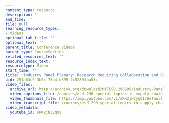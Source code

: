 ```yaml
---
content_type: resource
description: ''
end_time: ''
file: null
learning_resource_types:
- Videos
optional_tab_title: ''
optional_text: ''
parent_title: Conference Videos
parent_type: CourseSection
related_resources_text: ''
resource_index_text: ''
resourcetype: Video
start_time: ''
title: 'Industry Panel Plenary: Research Requiring Collaboration and Standardization'
uid: 251a63c9-3b5c-78c4-b399-2c5289fba53c
video_files:
  archive_url: http://archive.org/download/MITESD.290S05/Industry-Panel_Plenary_Research-220k.mp4
  video_captions_file: /courses/esd-290-special-topics-in-supply-chain-management-spring-2005/da27949ae4a15d0fa5b7ca908aab49b1_oRK2jN3yqOI.vtt
  video_thumbnail_file: https://img.youtube.com/vi/oRK2jN3yqOI/default.jpg
  video_transcript_file: /courses/esd-290-special-topics-in-supply-chain-management-spring-2005/47cc6a8ed8780f270adf96172da9f96b_oRK2jN3yqOI.pdf
video_metadata:
  youtube_id: oRK2jN3yqOI
---
```

